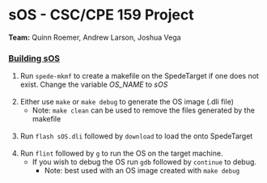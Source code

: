 # sOS - CSC/CPE 159 Project

**Team:** Quinn Roemer, Andrew Larson, Joshua Vega

### <u>Building sOS</u>
1. Run ``spede-mkmf`` to create a makefile on the SpedeTarget if one does not exist. Change the variable *OS_NAME* to *sOS*<br><br>
2. Either use ``make`` or ``make debug`` to generate the OS image (.dli file)
    * Note: ``make clean`` can be used to remove the files generated by the makefile<br><br>
3. Run ``flash sOS.dli`` followed by ``download`` to load the onto SpedeTarget<br><br>
4. Run ``flint`` followed by `g` to run the OS on the target machine.
    * If you wish to debug the OS run ``gdb`` followed by ``continue`` to debug.
        * Note: best used with an OS image created with ``make debug``
